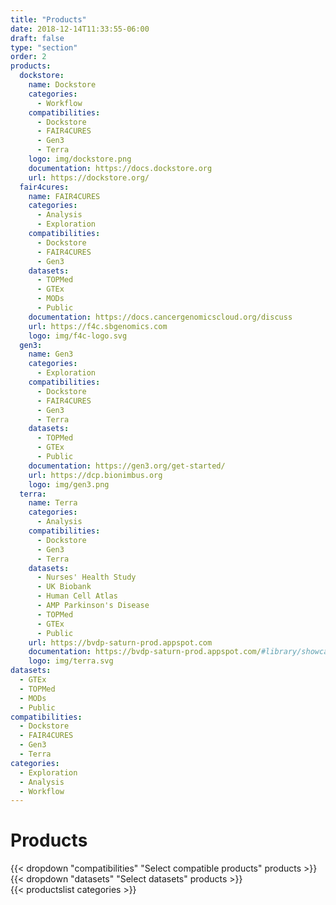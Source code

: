 ```yaml
---
title: "Products"
date: 2018-12-14T11:33:55-06:00
draft: false
type: "section"
order: 2
products:
  dockstore:
    name: Dockstore
    categories:
      - Workflow
    compatibilities:
      - Dockstore
      - FAIR4CURES
      - Gen3
      - Terra
    logo: img/dockstore.png
    documentation: https://docs.dockstore.org
    url: https://dockstore.org/
  fair4cures:
    name: FAIR4CURES
    categories:
      - Analysis
      - Exploration
    compatibilities:
      - Dockstore
      - FAIR4CURES
      - Gen3
    datasets:
      - TOPMed
      - GTEx
      - MODs
      - Public
    documentation: https://docs.cancergenomicscloud.org/discuss
    url: https://f4c.sbgenomics.com
    logo: img/f4c-logo.svg
  gen3:
    name: Gen3
    categories:
      - Exploration
    compatibilities:
      - Dockstore
      - FAIR4CURES
      - Gen3
      - Terra
    datasets:
      - TOPMed
      - GTEx
      - Public
    documentation: https://gen3.org/get-started/
    url: https://dcp.bionimbus.org
    logo: img/gen3.png
  terra:
    name: Terra
    categories:
      - Analysis
    compatibilities:
      - Dockstore
      - Gen3
      - Terra
    datasets:
      - Nurses' Health Study
      - UK Biobank
      - Human Cell Atlas
      - AMP Parkinson's Disease
      - TOPMed
      - GTEx
      - Public
    url: https://bvdp-saturn-prod.appspot.com
    documentation: https://bvdp-saturn-prod.appspot.com/#library/showcase
    logo: img/terra.svg
datasets:
  - GTEx
  - TOPMed
  - MODs
  - Public
compatibilities:
  - Dockstore
  - FAIR4CURES
  - Gen3
  - Terra
categories:
  - Exploration
  - Analysis
  - Workflow
---
```


<div id="products" class='products'>
  <h1>Products</h1>
  <div class='products__filters'>
    {{< dropdown "compatibilities" "Select compatible products" products >}}
    {{< dropdown "datasets" "Select datasets" products >}}
  </div>
  {{< productslist categories >}}
</div>

